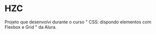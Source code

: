 # HZC
Projeto que desenvolvi durante o curso " CSS: dispondo elementos com Flexbox e Grid " da Alura.
